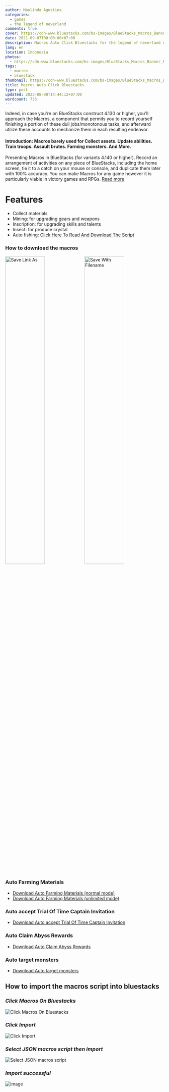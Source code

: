 ```yaml
---
author: Maulinda Agustina
categories:
  - games
  - the legend of neverland
comments: true
cover: https://cdn-www.bluestacks.com/bs-images/BlueStacks_Macros_Banner_EN.jpg
date: 2021-09-07T00:00:00+07:00
description: Macros Auto Click Bluestacks for the legend of neverland download
lang: en
location: Indonesia
photos:
  - https://cdn-www.bluestacks.com/bs-images/BlueStacks_Macros_Banner_EN.jpg
tags:
  - macros
  - bluestack
thumbnail: https://cdn-www.bluestacks.com/bs-images/BlueStacks_Macros_Banner_EN.jpg
title: Macros Auto Click Bluestacks
type: post
updated: 2023-08-08T14:44:12+07:00
wordcount: 733
---
```


Indeed, in case you're on BlueStacks construct 4.130 or higher, you'll approach the Macros, a component that permits you to record yourself finishing a portion of these dull jobs/monotonous tasks, and afterward utilize these accounts to mechanize them in each resulting endeavor.

#### Introduction: Macros barely used for Collect assets. Update abilities. Train troops. Assault brutes. Farming monsters. And More.

Presenting Macros in BlueStacks (for variants 4.140 or higher). Record an arrangement of activities on any piece of BlueStacks, including the home screen, tie it to a catch on your mouse or console, and duplicate them later with 100% accuracy. You can make Macros for any game however it is particularly viable in victory games and RPGs. [Read more](https://www.bluestacks.com/features/macros.html)

# Features

  - Collect materials
  - Mining: for upgrading gears and weapons
  - Inscription: for upgrading skills and talents
  - Insect: for produce crystal
  - Auto fishing: [Click Here To Read And Download The Script](/The%20Legend%20Of%20Neverland/Fishing.html)

### How to download the macros

<div style="clear:both;"></div>
<div style="width: 100%;">
  <img src="https://user-images.githubusercontent.com/12471057/132330527-d978ef5c-aa2d-4387-bf65-bf817ae66c97.png" width="50%" height="auto" alt="Save Link As" style="display:inline-block;float:left;" />
  <img src="https://user-images.githubusercontent.com/12471057/132330641-d0b6dd99-34b4-42c4-81aa-4be7bddfb4b7.png" width="50%" height="auto" alt="Save With Filename" style="display:inline-block;float:left;" />
</div>
<div style="clear:both;"></div>

### Auto Farming Materials

- [Download Auto Farming Materials (normal mode)](Macros/auto%20action%20%5Bn%5D.json)
- [Download Auto Farming Materials (unlimited mode)](Macros/auto%20action%20%5Bu1%5D.json)

### Auto accept Trial Of Time Captain Invitation

- [Download Auto accept Trial Of Time Captain Invitation](Macros/auto%20acc%20tt.json)

### Auto Claim Abyss Rewards

- [Download Auto Claim Abyss Rewards](Macros/auto%20claim%20abyss.json)

### Auto target monsters

- [Download Auto target monsters](Macros/auto%20target.json)

## How to import the macros script into bluestacks

### _Click Macros On Bluestacks_
![Click Macros On Bluestacks](https://user-images.githubusercontent.com/12471057/132939380-d9fbf1d7-2cb1-469a-a29b-cf3f1c33084f.png)
### _Click Import_
![Click Import](https://user-images.githubusercontent.com/12471057/132939401-b1a36399-2d91-46bd-82f9-78cb8e65c985.png)
### _Select JSON macros script then import_
![Select JSON macros script](https://user-images.githubusercontent.com/12471057/132939413-53a2940a-d018-4b04-963c-9968abd6304c.png)
### _Import successful_
![image](https://user-images.githubusercontent.com/12471057/132939502-c9bb6e0c-284b-47a9-84b5-8863af2266f5.png)


